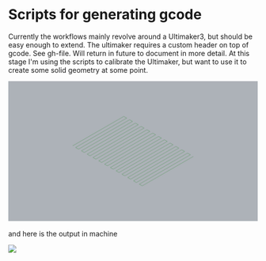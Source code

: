 # Scripts for generating gcode

Currently the workflows mainly revolve around a Ultimaker3, but should be easy enough to extend. The ultimaker requires a custom header on top of gcode. See gh-file. Will return in future to document in more detail. At this stage I'm using the scripts to calibrate the Ultimaker, but want to use it to create some solid geometry at some point.

![](img/toolpaths.png)

and here is the output in machine

![](img/ultimaker_grasshopper.gif)
